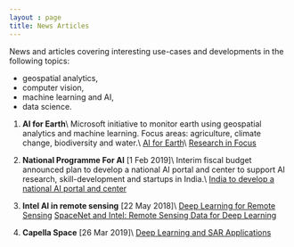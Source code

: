 ```yaml
---
layout : page
title: News Articles
---
```


News and articles covering interesting use-cases and developments in the following topics:
* geospatial analytics, 
* computer vision, 
* machine learning and AI,
* data science.

1. **AI for Earth**\\
Microsoft initiative to monitor earth using geospatial analytics and machine learning.
Focus areas: agriculture, climate change, biodiversity and water.\\
[AI for Earth](https://www.microsoft.com/en-us/ai/ai-for-earth?activetab=pivot1%3aprimaryr6)\\
[Research in Focus](https://www.youtube.com/watch?v=rj0D_Fz6r6gxs)

2. **National Programme For AI** [1 Feb 2019]\\
Interim fiscal budget announced plan to develop a national AI portal and center to support AI research, skill-development and startups in India.\\
[India to develop a national AI portal and center](https://www.geospatialworld.net/blogs/indian-finance-minister-national-ai-portal/)

3. **Intel AI in remote sensing** [22 May 2018]\\
[Deep Learning for Remote Sensing](https://www.intel.ai/deep-learning-for-remote-sensing/#gs.6f2vcr)
[SpaceNet and Intel: Remote Sensing Data for Deep Learning](https://www.intel.ai/spacenet-and-intel/#gs.6f2vz2)

4. **Capella Space** [26 Mar 2019]\\
[Deep Learning and SAR Applications](https://www.capellaspace.com/deep-learning-and-sar-applications/)
